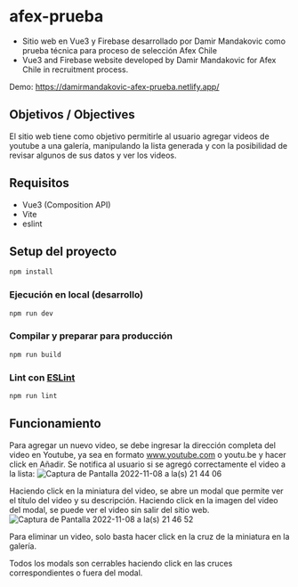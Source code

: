# afex-prueba

- Sitio web en Vue3 y Firebase desarrollado por Damir Mandakovic como prueba técnica para proceso de selección Afex Chile
- Vue3 and Firebase website developed by Damir Mandakovic for Afex Chile in recruitment process.

Demo: https://damirmandakovic-afex-prueba.netlify.app/

## Objetivos / Objectives

El sitio web tiene como objetivo permitirle al usuario agregar videos de youtube a una galería, manipulando la lista generada y con la posibilidad de revisar algunos de sus datos y ver los videos.

## Requisitos

- Vue3 (Composition API)
- Vite
- eslint

## Setup del proyecto

```sh
npm install
```

### Ejecución en local (desarrollo)

```sh
npm run dev
```

### Compilar y preparar para producción

```sh
npm run build
```

### Lint con [ESLint](https://eslint.org/)

```sh
npm run lint
```

## Funcionamiento

Para agregar un nuevo video, se debe ingresar la dirección completa del video en Youtube, ya sea en formato www.youtube.com o youtu.be y hacer click en Añadir. Se notifica al usuario si se agregó correctamente el video a la lista:
![Captura de Pantalla 2022-11-08 a la(s) 21 44 06](https://user-images.githubusercontent.com/8379864/200708224-08640ba3-ad1d-414f-8729-c20a4bd24129.png)

Haciendo click en la miniatura del video, se abre un modal que permite ver el título del video y su descripción. Haciendo click en la imagen del video del modal, se puede ver el video sin salir del sitio web.
![Captura de Pantalla 2022-11-08 a la(s) 21 46 52](https://user-images.githubusercontent.com/8379864/200708540-d8441238-4374-44e7-bad5-42e4d21164c3.png)

Para eliminar un video, solo basta hacer click en la cruz de la miniatura en la galería.

Todos los modals son cerrables haciendo click en las cruces correspondientes o fuera del modal.
